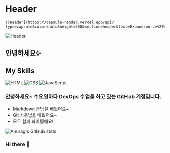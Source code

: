 # Header
```
![Header](https://capsule-render.vercel.app/api?type=capsule&color=auto&height=300&section=header&text=Expandsource%20Wed&fontSize=90)
```
![Header](https://capsule-render.vercel.app/api?type=capsule&color=auto&height=300&section=header&text=Expandsource%20Wed&fontSize=90)

## 안녕하세요✨

## My Skills
![HTML](https://img.shields.io/badge/HTML5-E34F26?logo=html5&logoColor=white)
![CSS](https://img.shields.io/badge/CSS-1572B6?logo=css3&logoColor=white)
![JavaScript](https://img.shields.io/badge/JavaScript-F7DF1E?logo=javascript&logoColor=white)


### 안녕하세요~ 수요일마다 DevOps 수업을 하고 있는 GitHub 계정입니다.

- Markdown 문법을 배웠어요~
- Git 사용법을 배웠어요~
- 모두 함께 화이팅해요!

![Anurag's GitHub stats](https://github-readme-stats.vercel.app/api?username=expandsource-wed&show_icons=true&theme=radical)


### Hi there 👋

<!--
**expandsource-wed/expandsource-wed** is a ✨ _special_ ✨ repository because its `README.md` (this file) appears on your GitHub profile.

Here are some ideas to get you started:

- 🔭 I’m currently working on ...
- 🌱 I’m currently learning ...
- 👯 I’m looking to collaborate on ...
- 🤔 I’m looking for help with ...
- 💬 Ask me about ...
- 📫 How to reach me: ...
- 😄 Pronouns: ...
- ⚡ Fun fact: ...
-->
